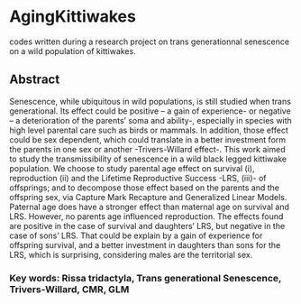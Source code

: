 # AgingKittiwakes
codes written during a research project on trans generationnal senescence on a wild population of kittiwakes. 


## Abstract
Senescence, while ubiquitous in wild populations, is still studied when trans generational. Its effect could be positive – a gain of experience- or negative – a deterioration of the parents’ soma and ability-, especially in species with high level parental care such as birds or mammals. In addition, those effect could be sex dependent, which could translate in a better investment form the parents in one sex or another -Trivers-Willard effect-. This work aimed to study the transmissibility of senescence in a wild black legged kittiwake population. We choose to study parental age effect on survival (i), reproduction (ii) and the Lifetime Reproductive Success -LRS, (iii)- of offsprings; and to decompose those effect based on the parents and the offspring sex, via Capture Mark Recapture and Generalized Linear Models. Paternal age does have a stronger effect than maternal age on survival and LRS. However, no parents age influenced reproduction. The effects found are positive in the case of survival and daughters’ LRS, but negative in the case of sons’ LRS. That could be explain by a gain of experience for offspring survival, and a better investment in daughters than sons for the LRS, which is surprising, considering males are the territorial sex. 
### Key words: Rissa tridactyla, Trans generational Senescence, Trivers-Willard, CMR, GLM
